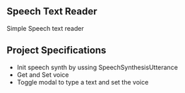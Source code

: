 ## Speech Text Reader

Simple Speech text reader

## Project Specifications

- Init speech synth by ussing SpeechSynthesisUtterance
- Get and Set voice
- Toggle modal to type a text and set the voice
